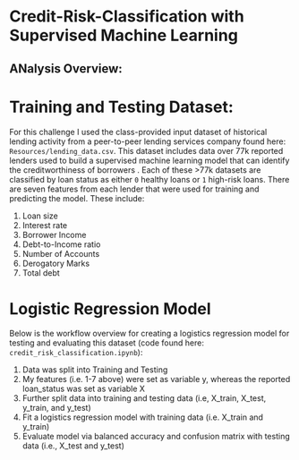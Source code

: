 # Credit-Risk-Classification with Supervised Machine Learning

## ANalysis Overview:

# Training and Testing Dataset: 
For this challenge I used the class-provided input dataset of historical lending activity from a peer-to-peer lending services company found here: `Resources/lending_data.csv`. This dataset  includes data over 77k reported lenders used to build a supervised machine learning model that can identify the creditworthiness of borrowers . Each of these >77k datasets are classified by loan status as either `0` healthy loans or `1` high-risk loans. There are seven features from each lender that were used for training and predicting the model. These include: 
1. Loan size
2. Interest rate
3. Borrower Income
4. Debt-to-Income ratio
5. Number of Accounts
6. Derogatory Marks
7. Total debt

# Logistic Regression Model 
Below is the workflow overview for creating a logistics regression model for testing and evaluating this dataset (code found here: `credit_risk_classification.ipynb`):
1. Data was split into Training and Testing 
2. My features (i.e. 1-7 above) were set as variable y, whereas the reported loan_status was set as variable X
3. Further split data into training and testing data (i.e, X_train, X_test, y_train, and y_test)
4. Fit a logistics regression model with training data (i.e. X_train and y_train)
5. Evaluate model via balanced accuracy and confusion matrix with testing data (i.e., X_test and y_test)




